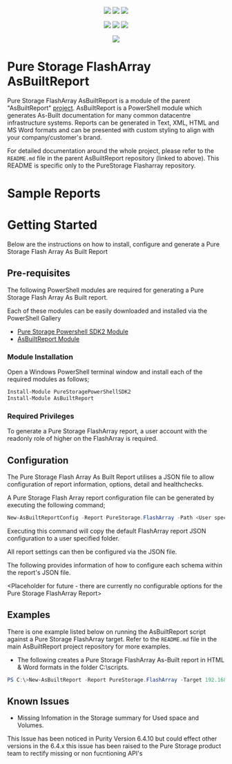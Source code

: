 <p align="center">
    <a href="https://www.powershellgallery.com/packages/AsBuiltReport.PureStorage.FlashArray/" alt="PowerShell Gallery Version">
        <img src="https://img.shields.io/powershellgallery/v/AsBuiltReport.PureStorage.FlashArray.svg" /></a>
    <a href="https://www.powershellgallery.com/packages/AsBuiltReport.PureStorage.FlashArray/" alt="PS Gallery Downloads">
        <img src="https://img.shields.io/powershellgallery/dt/AsBuiltReport.PureStorage.FlashArray.svg" /></a>
    <a href="https://www.powershellgallery.com/packages/AsBuiltReport.PureStorage.FlashArray/" alt="PS Platform">
        <img src="https://img.shields.io/powershellgallery/p/AsBuiltReport.PureStorage.FlashArray.svg" /></a>
</p>
<p align="center">
    <a href="https://github.com/AsBuiltReport/AsBuiltReport.PureStorage.FlashArray/graphs/commit-activity" alt="GitHub Last Commit">
        <img src="https://img.shields.io/github/last-commit/AsBuiltReport/AsBuiltReport.PureStorage.FlashArray/master.svg" /></a>
    <a href="https://raw.githubusercontent.com/AsBuiltReport/AsBuiltReport.PureStorage.FlashArray/master/LICENSE" alt="GitHub License">
        <img src="https://img.shields.io/github/license/AsBuiltReport/AsBuiltReport.PureStorage.FlashArray.svg" /></a>
    <a href="https://github.com/AsBuiltReport/AsBuiltReport.PureStorage.FlashArray/graphs/contributors" alt="GitHub Contributors">
        <img src="https://img.shields.io/github/contributors/AsBuiltReport/AsBuiltReport.PureStorage.FlashArray.svg"/></a>
</p>
<p align="center">
    <a href="https://twitter.com/AsBuiltReport" alt="Twitter">
            <img src="https://img.shields.io/twitter/follow/AsBuiltReport.svg?style=social"/></a>
</p>

# Pure Storage FlashArray AsBuiltReport

Pure Storage FlashArray AsBuiltReport is a module of the parent "AsBuiltReport" [project](https://github.com/AsBuiltReport/AsBuiltReport). AsBuiltReport is a PowerShell module which generates As-Built documentation for many common datacentre infrastructure systems. Reports can be generated in Text, XML, HTML and MS Word formats and can be presented with custom styling to align with your company/customer's brand.

For detailed documentation around the whole project, please refer to the `README.md` file in the parent AsBuiltReport repository (linked to above). This README is specific only to the PureStorage Flasharray repository.

# Sample Reports

<Coming Soon>

# Getting Started

Below are the instructions on how to install, configure and generate a Pure Storage Flash Array As Built Report

## Pre-requisites
The following PowerShell modules are required for generating a Pure Storage Flash Array As Built report.

Each of these modules can be easily downloaded and installed via the PowerShell Gallery 

- [Pure Storage Powershell SDK2 Module](https://www.powershellgallery.com/packages/PureStoragePowerShellSDK2)
- [AsBuiltReport Module](https://www.powershellgallery.com/packages/AsBuiltReport/)

### Module Installation

Open a Windows PowerShell terminal window and install each of the required modules as follows;
```powershell
Install-Module PureStoragePowerShellSDK2
Install-Module AsBuiltReport
```

### Required Privileges

To generate a Pure Storage FlashArray report, a user account with the readonly role of higher on the FlashArray is required.

## Configuration

The Pure Storage Flash Array As Built Report utilises a JSON file to allow configuration of report information, options, detail and healthchecks.

A Pure Storage Flash Array report configuration file can be generated by executing the following command;
```powershell
New-AsBuiltReportConfig -Report PureStorage.FlashArray -Path <User specified folder> -Name <Optional>
```

Executing this command will copy the default FlashArray report JSON configuration to a user specified folder.

All report settings can then be configured via the JSON file.

The following provides information of how to configure each schema within the report's JSON file.

<Placeholder for future - there are currently no configurable options for the Pure Storage FlashArray Report>


## Examples
There is one example listed below on running the AsBuiltReport script against a Pure Storage FlashArray target. Refer to the `README.md` file in the main AsBuiltReport project repository for more examples.

- The following creates a Pure Storage FlashArray As-Built report in HTML & Word formats in the folder C:\scripts\.
```powershell
PS C:\>New-AsBuiltReport -Report PureStorage.FlashArray -Target 192.168.1.100 -Credential (Get-Credential) -Format HTML,Word -OutputPath C:\scripts\
```

## Known Issues

- Missing Infomation in the Storage summary for Used space and Volumes.

This Issue has been noticed in Purity Version 6.4.10 but could effect other versions in the 6.4.x this issue has been raised to the Pure Storage product team to rectify missing or non fucntioning API's
